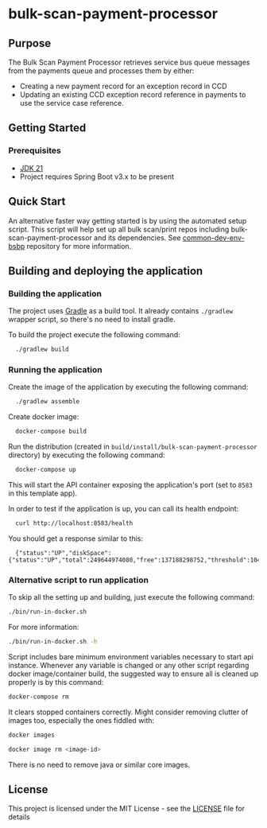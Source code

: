 # bulk-scan-payment-processor

## Purpose

The Bulk Scan Payment Processor retrieves service bus queue messages from the payments queue and processes them by either:

- Creating a new payment record for an exception record in CCD
- Updating an existing CCD exception record reference in payments to use the service case reference.

## Getting Started
### Prerequisites

- [JDK 21](https://www.oracle.com/java)
- Project requires Spring Boot v3.x to be present

## Quick Start
An alternative faster way getting started is by using the automated setup script. This script will help set up all
bulk scan/print repos including bulk-scan-payment-processor and its dependencies.
See [common-dev-env-bsbp](https://github.com/hmcts/common-dev-env-bsbp) repository for more information.

## Building and deploying the application

### Building the application

The project uses [Gradle](https://gradle.org) as a build tool. It already contains
`./gradlew` wrapper script, so there's no need to install gradle.

To build the project execute the following command:

```bash
  ./gradlew build
```

### Running the application

Create the image of the application by executing the following command:

```bash
  ./gradlew assemble
```

Create docker image:

```bash
  docker-compose build
```

Run the distribution (created in `build/install/bulk-scan-payment-processor` directory)
by executing the following command:

```bash
  docker-compose up
```

This will start the API container exposing the application's port
(set to `8583` in this template app).

In order to test if the application is up, you can call its health endpoint:

```bash
  curl http://localhost:8583/health
```

You should get a response similar to this:

```
  {"status":"UP","diskSpace":{"status":"UP","total":249644974080,"free":137188298752,"threshold":10485760}}
```

### Alternative script to run application

To skip all the setting up and building, just execute the following command:

```bash
./bin/run-in-docker.sh
```

For more information:

```bash
./bin/run-in-docker.sh -h
```

Script includes bare minimum environment variables necessary to start api instance. Whenever any variable is changed or any other script regarding docker image/container build, the suggested way to ensure all is cleaned up properly is by this command:

```bash
docker-compose rm
```

It clears stopped containers correctly. Might consider removing clutter of images too, especially the ones fiddled with:

```bash
docker images

docker image rm <image-id>
```


There is no need to remove java or similar core images.

## License

This project is licensed under the MIT License - see the [LICENSE](LICENSE) file for details
